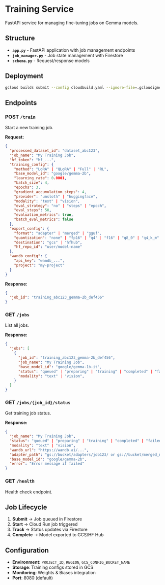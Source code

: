 # Training Service

FastAPI service for managing fine-tuning jobs on Gemma models.

## Structure

- **`app.py`** - FastAPI application with job management endpoints
- **`job_manager.py`** - Job state management with Firestore
- **`schema.py`** - Request/response models

## Deployment

```bash
gcloud builds submit --config cloudbuild.yaml --ignore-file=.gcloudignore
```

## Endpoints

### POST `/train`

Start a new training job.

**Request:**

```json
{
  "processed_dataset_id": "dataset_abc123",
  "job_name": "My Training Job",
  "hf_token": "hf_...",
  "training_config": {
    "method": "LoRA" | "QLoRA" | "Full" | "RL",
    "base_model_id": "google/gemma-2b",
    "learning_rate": 0.0001,
    "batch_size": 4,
    "epochs": 3,
    "gradient_accumulation_steps": 4,
    "provider": "unsloth" | "huggingface",
    "modality": "text" | "vision",
    "eval_strategy": "no" | "steps" | "epoch",
    "eval_steps": 50,
    "evaluation_metrics": true,
    "batch_eval_metrics": false
  },
  "export_config": {
    "format": "adapter" | "merged" | "gguf",
    "quantization": "none" | "fp16" | "q4" | "f16" | "q8_0" | "q4_k_m" | "q5_k_m" | "q2_k",
    "destination": "gcs" | "hfhub",
    "hf_repo_id": "user/model-name"
  },
  "wandb_config": {
    "api_key": "wandb_...",
    "project": "my-project"
  }
}
```

**Response:**

```json
{
  "job_id": "training_abc123_gemma-2b_def456"
}
```

### GET `/jobs`

List all jobs.

**Response:**

```json
{
  "jobs": [
    {
      "job_id": "training_abc123_gemma-2b_def456",
      "job_name": "My Training Job",
      "base_model_id": "google/gemma-1b-it",
      "status": "queued" | "preparing" | "training" | "completed" | "failed" | "unknown",
      "modality": "text" | "vision",
    }
  ]
}
```

### GET `/jobs/{job_id}/status`

Get training job status.

**Response:**

```json
{
  "job_name": "My Training Job",
  "status": "queued" | "preparing" | "training" | "completed" | "failed",
  "modality": "text" | "vision",
  "wandb_url": "https://wandb.ai/...",
  "adapter_path": "gs://bucket/adapters/job123/ or gs://bucket/merged_models/job123/",
  "base_model_id": "google/gemma-2b",
  "error": "Error message if failed"
}
```

### GET `/health`

Health check endpoint.

## Job Lifecycle

1. **Submit** → Job queued in Firestore
2. **Start** → Cloud Run job triggered
3. **Track** → Status updates via Firestore
4. **Complete** → Model exported to GCS/HF Hub

## Configuration

- **Environment**: `PROJECT_ID`, `REGION`, `GCS_CONFIG_BUCKET_NAME`
- **Storage**: Training configs stored in GCS
- **Monitoring**: Weights & Biases integration
- **Port**: 8080 (default)
